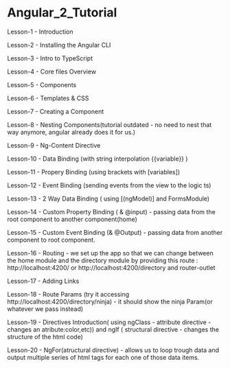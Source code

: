 # Angular_2_Tutorial

Lesson-1 - Introduction

Lesson-2 - Installing the Angular CLI

Lesson-3 - Intro to TypeScript

Lesson-4 - Core files Overview

Lesson-5 - Components

Lesson-6 - Templates & CSS

Lesson-7 - Creating a Component

Lesson-8 - Nesting Components(tutorial outdated - no need to nest that way anymore, angular already does it for us.)

Lesson-9 - Ng-Content Directive

Lesson-10 - Data Binding (with string interpolation {{variable}} )

Lesson-11 - Propery Binding (using brackets with [variables])

Lesson-12 - Event Binding (sending events from the view to the logic ts)

Lesson-13 - 2 Way Data Binding ( using [(ngModel)] and FormsModule)

Lesson-14 - Custom Property Binding ( & @input) - passing data from the root component to another component(home)

Lesson-15 - Custom Event Binding (& @Output) - passing data from another component to root component.

Lesson-16 - Routing - we set up the app so that we can change between the home module and the directory module by providing this route : http://localhost:4200/ or http://localhost:4200/directory and router-outlet

Lesson-17 - Adding Links

Lesson-18 - Route Params (try it accessing http://localhost:4200/directory/ninja) - it should show the ninja Param(or whatever we pass instead)

Lesson-19 - Directives Introduction( using ngClass - attribute directive - changes an atribute:color,etc)) and ngIf ( structural directive - changes the structure of the html code)

Lesson-20 - NgFor(atructural directive) - allows us to loop trough data and output multiple series of html tags for each one of those data items.